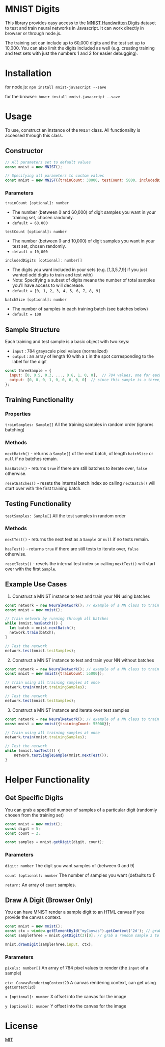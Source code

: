 
MNIST Digits
============

This library provides easy access to the [MNIST Handwritten Digits](http://yann.lecun.com/exdb/mnist/) dataset to test and train neural networks in Javascript. It can work directly in browser or through node.js.

The training set can include up to 60,000 digits and the test set up to 10,000. You can also limit the digits included as well (e.g. creating training and test sets with just the numbers 1 and 2 for easier debugging).

# Installation

for node.js: `npm install mnist-javascript --save`

for the browser: `bower install mnist-javascript --save`

# Usage

To use, construct an instance of the `MNIST` class. All functionality is accessed through this class.

## Constructor

```javascript
// All parameters set to default values
const mnist = new MNIST();

// Specifying all parameters to custom values
const mnist = new MNIST({trainCount: 30000, testCount: 5000, includedDigits: [1, 3, 5], batchSize: 10});
```
### Parameters

`trainCount [optional]: number` 

- The number (between 0 and 60,000) of digit samples you want in your training set, chosen randomly.
- `default = 60,000`

`testCount [optional]: number` 
- The number (between 0 and 10,000) of digit samples you want in your test set, chosen randomly. 
- `default = 10,000`

`includedDigits [optional]: number[]`
- The digits you want included in your sets (e.g. [1,3,5,7,9] if you just wanted odd digits to train and test with)
- Note: Specifying a subset of digits means the number of total samples you'll have access to will decrease.
- `default = [0, 1, 2, 3, 4, 5, 6, 7, 8, 9]`

`batchSize [optional]: number`
- The number of samples in each training batch (see batches below)
- `default = 100`

## Sample Structure
Each training and test sample is a basic object with two keys:
- `input` : 784 grayscale pixel values (normalized)
- `output` : an array of length 10 with a `1` in the spot corresponding to the label for the digit
```javascript
const threeSample = {
  input: [0, 0.5, 0.3, ..., 0.8, 1, 0, 0],  // 784 values, one for each pixel
  output: [0, 0, 0, 1, 0, 0, 0, 0, 0]  // since this sample is a three, it has a 1 at that index
};
```
## Training Functionality
### Properties
`trainSamples: Sample[]` All the training samples in random order (ignores batching)
  ### Methods
`nextBatch()` - returns a `Sample[]` of the next batch, of length `batchSize` or `null` if no batches remain.

`hasBatch()` - returns `true` if there are still batches to iterate over, `false` otherwise.

`resetBatches()` - resets the internal batch index so calling `nextBatch()` will start over with the first training batch.

## Testing Functionality
`testSamples: Sample[]` All the test samples in random order
 ### Methods
`nextTest()` - returns the next test as a `Sample` or `null` if no tests remain.

`hasTest()` - returns `true` if there are still tests to iterate over, `false` otherwise.

`resetTests()` - resets the internal test index so calling `nextTest()` will start over with the first `Sample`.

## Example Use Cases
1. Construct a MNIST instance to test and train your NN using batches

```javascript
const network = new NeuralNetwork(); // example of a NN class to train and test
const mnist = new mnist();

// Train network by running through all batches
while (mnist.hasBatch()) {
  let batch = mnist.nextBatch();
  network.train(batch);
}

// Test the network
network.test(mnist.testSamples);
```
2. Construct a MNIST instance to test and train your NN without batches
```javascript
const network = new NeuralNetwork(); // example of a NN class to train and test
const mnist = new mnist({trainCount: 55000});

// Train using all training samples at once
network.train(mnist.trainingSamples);

// Test the network
network.test(mnist.testSamples);
```
3. Construct a MNIST instance and iterate over test samples
```javascript
const network = new NeuralNetwork(); // example of a NN class to train and test
const mnist = new mnist({trainingCount: 55000});

// Train using all training samples at once
network.train(mnist.trainingSamples);

// Test the network
while (mnist.hasTest()) {
	network.testSingleSample(mnist.nextTest());
}
```
# Helper Functionality
## Get Specific Digits
You can grab a specified number of samples of a particular digit (randomly chosen from the training set)
```javascript
const mnist = new mnist();
const digit = 5;
const count = 2;

const samples = mnist.getDigit(digit, count);
```
### Parameters
`digit: number` The digit you want samples of (between 0 and 9)

`count [optional]: number` The number of samples you want (defaults to 1)

`return:` An array of `count` samples.

## Draw A Digit (Browser Only)

You can have MNIST render a sample digit to an HTML canvas if you provide the canvas context.
```javascript
const mnist = new mnist();
const ctx = window.getElementById("myCanvas").getContext('2d'); // grab a canvas element
const sampleThree = mnist.getDigit(3)[0]; // grab a random sample 3 to render

mnist.drawDigit(sampleThree.input, ctx);
```
### Parameters
`pixels: number[]` An array of 784 pixel values to render (the `input` of a sample)

`ctx: CanvasRenderingContext2D` A canvas rendering context, can get using `getContext(2d)`

`x [optional]: number` X offset into the canvas for the image

`y [optional]: number` Y offset into the canvas for the image

# License

[MIT](https://choosealicense.com/licenses/mit/)
